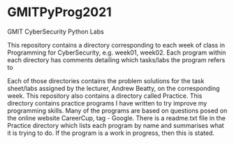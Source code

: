 # GMITPyProg2021
GMIT CyberSecurity Python Labs

This repository contains a directory corresponding to each week of class in Programming for CyberSecurity, e.g. week01, week02.
Each program within each directory has comments detailing which tasks/labs the program refers to

Each of those directories contains the problem solutions for the task sheet/labs assigned by the lecturer, Andrew Beatty, on the corresponding week.
This repository also contains a directory called Practice. This directory contains practice programs I have written to try improve my programming skills.
Many of the programs are based on questions posed on the online website CareerCup, tag - Google.
There is a readme.txt file in the Practice directory which lists each program by name and summarises what it is trying to do. If the program is a work in progress,
then this is stated.


